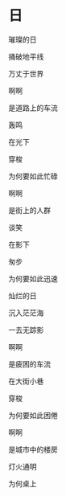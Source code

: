 # 日

璀璨的日

捅破地平线

万丈于世界

啊啊

是道路上的车流

轰鸣

在光下

穿梭

为何要如此忙碌

啊啊

是街上的人群

谈笑

在影下

匆步

为何要如此迅速


灿烂的日

沉入茫茫海

一去无踪影

啊啊

是疲困的车流

在大街小巷

穿梭

为何要如此困倦

啊啊

是城市中的楼房

灯火通明

为何桌上